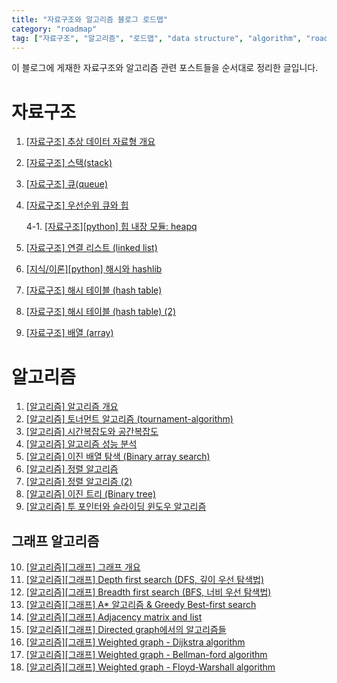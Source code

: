 ```yaml
---
title: "자료구조와 알고리즘 블로그 로드맵"
category: "roadmap"
tag: ["자료구조", "알고리즘", "로드맵", "data structure", "algorithm", "road map"]
---
```


이 블로그에 게재한 자료구조와 알고리즘 관련 포스트들을 순서대로 정리한 글입니다. 

# 자료구조
1. [[자료구조] 추상 데이터 자료형 개요](/data%20structure/추상-데이터-자료형-개요/)
2. [[자료구조] 스택(stack)](/data%20structure/data-structure-stack/)
3. [[자료구조] 큐(queue)](/data%20structure/data-structure-queue/)
4. [[자료구조] 우선순위 큐와 힙](/data%20structure/data-structure-priority-queue-heap/)

    4-1. [[자료구조][python] 힙 내장 모듈: heapq](/data%20structure/python-힙-내장-모듈-heapq/)
5. [[자료구조] 연결 리스트 (linked list)](/data%20structure/data-structure-linked-list/)
6. [[지식/이론][python] 해시와 hashlib](/knowledge/python-hashlib/)
7. [[자료구조] 해시 테이블 (hash table)](/data%20structure/data-structure-hash-table/)
8. [[자료구조] 해시 테이블 (hash table) (2)](/data%20structure/data-structure-hash-table-2/)
9. [[자료구조] 배열 (array)](/data%20structure/data-structure-array/)

# 알고리즘
1. [[알고리즘] 알고리즘 개요](/algorithm/algorithm-introduce/)
2. [[알고리즘] 토너먼트 알고리즘 (tournament-algorithm)](/algorithm/algorithm-tournament-algorithm/)
3. [[알고리즘] 시간복잡도와 공간복잡도](/algorithm/algorithm-time-and-space-complexity/)
4. [[알고리즘] 알고리즘 성능 분석](/algorithm/algorithm-analyze-performance/)
5. [[알고리즘] 이진 배열 탐색 (Binary array search)](/algorithm/algorithm-binary-array-search/)
6. [[알고리즘] 정렬 알고리즘](/algorithm/algorithm-sort-algorithm/)
7. [[알고리즘] 정렬 알고리즘 (2)](/algorithm/algorithm-sort-algorithm-2/)
8. [[알고리즘] 이진 트리 (Binary tree)](/algorithm/algorithm-binary-tree/)
9. [[알고리즘] 투 포인터와 슬라이딩 윈도우 알고리즘](/algorithm/algorithm-two-pointers-sliding-window/)

## 그래프 알고리즘
10. [[알고리즘][그래프] 그래프 개요](/algorithm/algorithm-graph-introduction/)
11. [[알고리즘][그래프] Depth first search (DFS, 깊이 우선 탐색법)](/algorithm/algorithm-dfs/)
12. [[알고리즘][그래프] Breadth first search (BFS, 너비 우선 탐색법)](/algorithm/algorithm-bfs/)
13. [[알고리즘][그래프] A* 알고리즘 & Greedy Best-first search](/algorithm/algorithm-a-star-and-greedy/)
14. [[알고리즘][그래프] Adjacency matrix and list](/algorithm/algorithm-adjacency-matrix-and-list/)
15. [[알고리즘][그래프] Directed graph에서의 알고리즘들](/algorithm/algorithm-algorithms-about-directed-graph/)
16. [[알고리즘][그래프] Weighted graph - Dijkstra algorithm](/algorithm/algorithm-dijkstra/)
17. [[알고리즘][그래프] Weighted graph - Bellman-ford algorithm](/algorithm/algorithm-bellman-ford-algorithm/)
18. [[알고리즘][그래프] Weighted graph - Floyd-Warshall algorithm](/algorithm/algorithm-floyd-warshall-algorithm/)